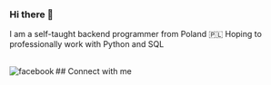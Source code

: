 ### Hi there 👋

I am a self-taught backend programmer from Poland 🇵🇱  Hoping to professionally work with Python and SQL

<br>## Connect with me[<img align="left" alt="facebook" src="https://img.shields.io/badge/facebook-%231877F2.svg?&style=for-the-badge&logo=facebook&logoColor=white" />](https://www.facebook.com/profile.php?id=100001812660150)</br>
